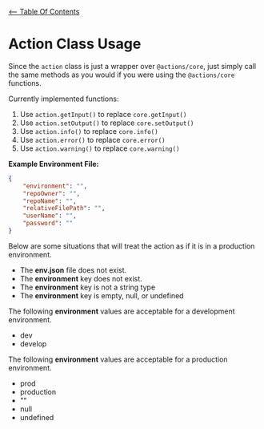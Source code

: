 [<-- Table Of Contents](docs.md)

# Action Class Usage

Since the ```action``` class is just a wrapper over ```@actions/core```, just simply call the same methods as you would if you were using the ```@actions/core``` functions.

Currently implemented functions:

1. Use ```action.getInput()``` to replace ```core.getInput()```
2. Use ```action.setOutput()``` to replace ```core.setOutput()```
3. Use ```action.info()``` to replace ```core.info()```
4. Use ```action.error()``` to replace ```core.error()```
5. Use ```action.warning()``` to replace ```core.warning()```

**Example Environment File:**
``` json
{
    "environment": "",
    "repoOwner": "",
	"repoName": "",
	"relativeFilePath": "",
	"userName": "",
	"password": ""
}
```

Below are some situations that will treat the action as if it is in a production environment.

* The **env.json** file does not exist.
* The **environment** key does not exist.
* The **environment** key is not a string type
* The **environment** key is empty, null, or undefined

The following **environment** values are acceptable for a development environment.
* dev
* develop

The following **environment** values are acceptable for a production environment.
* prod
* production
* ""
* null
* undefined